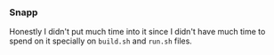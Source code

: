 ### Snapp

Honestly I didn't put much time into it since I didn't have much time to spend on it specially on `build.sh` and `run.sh` files.